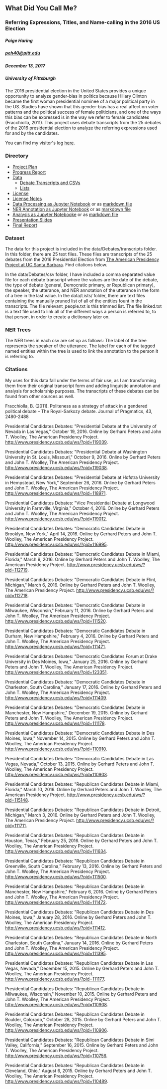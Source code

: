 ## What Did You Call Me?
### Referring Expressions, Titles, and Name-calling in the 2016 US Election

##### Paige Haring
##### peh40@pitt.edu
##### December 13, 2017
##### University of Pittsburgh

The 2016 presidential election in the United States provides a unique opportunity to analyze gender-bias in politics because Hillary Clinton became the first woman presidential nominee of a major political party in the US. Studies have shown that this gender-bias has a real affect on voter patterns and the political success of female politicians, and one of the ways this bias can be expressed is in the way we refer to female candidates (Fracchiolla, 2011). This project uses debate transcripts from the 25 debates of the 2016 presidential election to analyze the referring expressions used for and by the candidates.

You can find my visitor's log [here](https://github.com/Data-Science-for-Linguists/Shared-Repo/blob/master/todo10_visitors_log/visitors_log_paige.md).

### Directory
- [Project Plan](https://github.com/Data-Science-for-Linguists/2016-Election-Project/blob/master/project_plan.md)
- [Progress Report](https://github.com/Data-Science-for-Linguists/2016-Election-Project/blob/master/progress_report.md)
- [Data](https://github.com/Data-Science-for-Linguists/2016-Election-Project/tree/master/data)
  - [Debate Transcripts and CSVs](https://github.com/Data-Science-for-Linguists/2016-Election-Project/tree/master/data/Debates)
  - [Lists](https://github.com/Data-Science-for-Linguists/2016-Election-Project/tree/master/data/Lists)
- [License](https://github.com/Data-Science-for-Linguists/2016-Election-Project/blob/master/LICENSE.md)
- [License Notes](https://github.com/Data-Science-for-Linguists/2016-Election-Project/blob/master/LICENSE_notes.md)
- [Data Processing as Jupyter Notebook](https://github.com/Data-Science-for-Linguists/2016-Election-Project/blob/master/data_processing.ipynb) or as [markdown file](https://github.com/Data-Science-for-Linguists/2016-Election-Project/blob/master/data_processing.md)
- [NER Annotation as Jupyter Notebook](https://github.com/Data-Science-for-Linguists/2016-Election-Project/blob/master/NER_annotating.ipynb) or as [markdown file](https://github.com/Data-Science-for-Linguists/2016-Election-Project/blob/master/NER_annotating.md)
- [Analysis as Jupyter Notebooke](https://github.com/Data-Science-for-Linguists/2016-Election-Project/blob/master/analysis.ipynb) or as [markdown file](https://github.com/Data-Science-for-Linguists/2016-Election-Project/blob/master/analysis.md)
- [Presentation Slides](https://github.com/Data-Science-for-Linguists/2016-Election-Project/blob/master/2016_Election_Project_Presentation.pdf)
- [Final Report](https://github.com/Data-Science-for-Linguists/2016-Election-Project/blob/master/final_report.md)


### Dataset
The data for this project is included in the data/Debates/transcripts folder. In this folder, there are 25 text files. These files are transcripts of the 25 debates from the 2016 Presidential Election from [The American Presidency Project at UC Santa Barbara](http://www.presidency.ucsb.edu/debates.php). Find citations below.

In the data/Debates/csv folder, I have included a comma separated value file for each debate transcript where the values are the date of the debate, the type of debate (general, Democratic primary, or Republican primary), the speaker, the utterance, and NER annotation of the utterance in the form of a tree in the last value. In the data/Lists/ folder, there are text files containing the manually pruned list of all of the entities fount in the transcripts. The file relevant_people.txt is this trimmed list. The file linked.txt is a text file used to link all of the different ways a person is referred to, to that person, in order to create a dictionary later on.

### NER Trees
The NER trees in each csv are set up as follows: The label of the tree represents the speaker of the utterance. The label for each of the tagged named entities within the tree is used to link the annotation to the person it is referring to.

### Citations
My uses for this data fall under the terms of fair use, as I am transforming them from their original transcript form and adding linguistic annotation and analysis for scholarship purposes. The transcripts of these debates can be found from other sources as well.

Fracchiolla, B. (2011). Politeness as a strategy of attack in a gendered political debate – The
Royal-Sarkozy debate. Journal of Pragmatics, 43, 2480-2488

Presidential Candidates Debates: "Presidential Debate at the University of Nevada in Las Vegas," October 19, 2016. Online by Gerhard Peters and John T. Woolley, The American Presidency Project. http://www.presidency.ucsb.edu/ws/?pid=119039.

Presidential Candidates Debates: "Presidential Debate at Washington University in St. Louis, Missouri," October 9, 2016. Online by Gerhard Peters and John T. Woolley, The American Presidency Project. http://www.presidency.ucsb.edu/ws/?pid=119038.

Presidential Candidates Debates: "Presidential Debate at Hofstra University in Hempstead, New York," September 26, 2016. Online by Gerhard Peters and John T. Woolley, The American Presidency Project. http://www.presidency.ucsb.edu/ws/?pid=118971.

Presidential Candidates Debates: "Vice Presidential Debate at Longwood University in Farmville, Virginia," October 4, 2016. Online by Gerhard Peters and John T. Woolley, The American Presidency Project. http://www.presidency.ucsb.edu/ws/?pid=119012.

Presidential Candidates Debates: "Democratic Candidates Debate in Brooklyn, New York," April 14, 2016. Online by Gerhard Peters and John T. Woolley, The American Presidency Project. http://www.presidency.ucsb.edu/ws/?pid=116995.

Presidential Candidates Debates: "Democratic Candidates Debate in Miami, Florida," March 9, 2016. Online by Gerhard Peters and John T. Woolley, The American Presidency Project. http://www.presidency.ucsb.edu/ws/?pid=112719.

Presidential Candidates Debates: "Democratic Candidates Debate in Flint, Michigan," March 6, 2016. Online by Gerhard Peters and John T. Woolley, The American Presidency Project. http://www.presidency.ucsb.edu/ws/?pid=112718.

Presidential Candidates Debates: "Democratic Candidates Debate in Milwaukee, Wisconsin," February 11, 2016. Online by Gerhard Peters and John T. Woolley, The American Presidency Project. http://www.presidency.ucsb.edu/ws/?pid=111520.

Presidential Candidates Debates: "Democratic Candidates Debate in Durham, New Hampshire," February 4, 2016. Online by Gerhard Peters and John T. Woolley, The American Presidency Project. http://www.presidency.ucsb.edu/ws/?pid=111471.

Presidential Candidates Debates: "Democratic Candidates Forum at Drake University in Des Moines, Iowa," January 25, 2016. Online by Gerhard Peters and John T. Woolley, The American Presidency Project. http://www.presidency.ucsb.edu/ws/?pid=123351.

Presidential Candidates Debates: "Democratic Candidates Debate in Charleston, South Carolina," January 17, 2016. Online by Gerhard Peters and John T. Woolley, The American Presidency Project. http://www.presidency.ucsb.edu/ws/?pid=111409.

Presidential Candidates Debates: "Democratic Candidates Debate in Manchester, New Hampshire," December 19, 2015. Online by Gerhard Peters and John T. Woolley, The American Presidency Project. http://www.presidency.ucsb.edu/ws/?pid=111178.

Presidential Candidates Debates: "Democratic Candidates Debate in Des Moines, Iowa," November 14, 2015. Online by Gerhard Peters and John T. Woolley, The American Presidency Project. http://www.presidency.ucsb.edu/ws/?pid=110910.

Presidential Candidates Debates: "Democratic Candidates Debate in Las Vegas, Nevada," October 13, 2015. Online by Gerhard Peters and John T. Woolley, The American Presidency Project. http://www.presidency.ucsb.edu/ws/?pid=110903.

Presidential Candidates Debates: "Republican Candidates Debate in Miami, Florida," March 10, 2016. Online by Gerhard Peters and John T. Woolley, The American Presidency Project. http://www.presidency.ucsb.edu/ws/?pid=115148.

Presidential Candidates Debates: "Republican Candidates Debate in Detroit, Michigan," March 3, 2016. Online by Gerhard Peters and John T. Woolley, The American Presidency Project. http://www.presidency.ucsb.edu/ws/?pid=111711.

Presidential Candidates Debates: "Republican Candidates Debate in Houston, Texas," February 25, 2016. Online by Gerhard Peters and John T. Woolley, The American Presidency Project. http://www.presidency.ucsb.edu/ws/?pid=111634.

Presidential Candidates Debates: "Republican Candidates Debate in Greenville, South Carolina," February 13, 2016. Online by Gerhard Peters and John T. Woolley, The American Presidency Project. http://www.presidency.ucsb.edu/ws/?pid=111500.

Presidential Candidates Debates: "Republican Candidates Debate in Manchester, New Hampshire," February 6, 2016. Online by Gerhard Peters and John T. Woolley, The American Presidency Project. http://www.presidency.ucsb.edu/ws/?pid=111472.

Presidential Candidates Debates: "Republican Candidates Debate in Des Moines, Iowa," January 28, 2016. Online by Gerhard Peters and John T. Woolley, The American Presidency Project. http://www.presidency.ucsb.edu/ws/?pid=111412.

Presidential Candidates Debates: "Republican Candidates Debate in North Charleston, South Carolina," January 14, 2016. Online by Gerhard Peters and John T. Woolley, The American Presidency Project. http://www.presidency.ucsb.edu/ws/?pid=111395.

Presidential Candidates Debates: "Republican Candidates Debate in Las Vegas, Nevada," December 15, 2015. Online by Gerhard Peters and John T. Woolley, The American Presidency Project. http://www.presidency.ucsb.edu/ws/?pid=111177.

Presidential Candidates Debates: "Republican Candidates Debate in Milwaukee, Wisconsin," November 10, 2015. Online by Gerhard Peters and John T. Woolley, The American Presidency Project. http://www.presidency.ucsb.edu/ws/?pid=110908.

Presidential Candidates Debates: "Republican Candidates Debate in Boulder, Colorado," October 28, 2015. Online by Gerhard Peters and John T. Woolley, The American Presidency Project. http://www.presidency.ucsb.edu/ws/?pid=110906.

Presidential Candidates Debates: "Republican Candidates Debate in Simi Valley, California," September 16, 2015. Online by Gerhard Peters and John T. Woolley, The American Presidency Project. http://www.presidency.ucsb.edu/ws/?pid=110756.

Presidential Candidates Debates: "Republican Candidates Debate in Cleveland, Ohio," August 6, 2015. Online by Gerhard Peters and John T. Woolley, The American Presidency Project. http://www.presidency.ucsb.edu/ws/?pid=110489.
